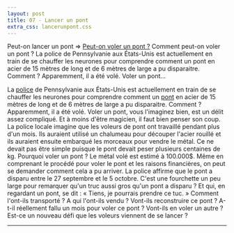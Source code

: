 ```yaml
---
layout: post
title: 07 - Lancer un pont
extra_css: lancerunpont.css
---
```

Peut-on lancer un pont ⇒ <a href="http://www.20minutes.fr/high-tech/802634-20111010-comment-peut-on-voler-pont">Peut-on voler un pont ?</a>
Comment peut-on voler un pont ?
La police de Pennsylvanie aux États-Unis est actuellement en train de se chauffer les neurones pour comprendre comment un pont en acier de 15 mètres de long et de 6 mètres de large a pu disparaitre. Comment ? Apparemment, il a été volé. Voler un pont…
 
La <a href="http://www.gizmodo.fr/2011/01/18/elle-est-pas-belle-la-police.html">police</a> de Pennsylvanie aux États-Unis est actuellement en train de se chauffer les neurones pour comprendre comment un <a href="http://www.gizmodo.fr/2011/10/05/ce-pont-se-fait-demolir-avec-precision.html">pont</a> en acier de 15 mètres de long et de 6 mètres de large a pu disparaitre. Comment ? Apparemment, il a été volé.
Voler un pont, vous l'imaginez bien, est un délit assez compliqué. Et à moins d'être magicien, il faut bien penser son coup. La police locale imagine que les voleurs de pont ont travaillé pendant plus d'un mois. Ils auraient utilisé un chalumeau pour découper l'acier rouillé et ils auraient ensuite embarqué les morceaux pour vendre le métal. Ce ne devait pas être simple puisque le pont devait peser plusieurs centaines de kg. Pourquoi voler un pont ? Le métal volé est estimé à 100.000$.
Même en comprenant le procédé pour voler le pont et les raisons financières, on peut se demander comment cela a pu arriver. La police affirme que le pont a disparu entre le 27 septembre et le 5 octobre. C'est une fourchette un peu large pour remarquer qu'un truc aussi gros qu'un pont a disparu ?
Et qui, en regardant un pont, se dit : « Tiens, je pourrais prendre ce tuc. » Comment l'ont-ils transporté ? A qui l'ont-ils vendu ? Vont-ils reconstruire ce pont ? A-t-il réellement fallu un mois pour voler ce pont ? Vont-ils en voler un autre ?  Est-ce un nouveau défi que les voleurs viennent de se lancer ?


-----

